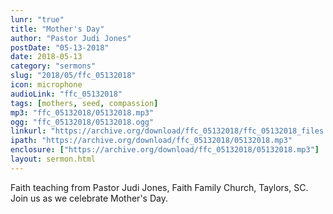 ```yaml
---
lunr: "true"
title: "Mother's Day"
author: "Pastor Judi Jones"
postDate: "05-13-2018"
date: 2018-05-13
category: "sermons"
slug: "2018/05/ffc_05132018"
icon: microphone
audioLink: "ffc_05132018"
tags: [mothers, seed, compassion]
mp3: "ffc_05132018/05132018.mp3"
ogg: "ffc_05132018/05132018.ogg"
linkurl: "https://archive.org/download/ffc_05132018/ffc_05132018_files.xml"
ipath: "https://archive.org/download/ffc_05132018/05132018.mp3"
enclosure: ["https://archive.org/download/ffc_05132018/05132018.mp3"]
layout: sermon.html
---
```


Faith teaching from Pastor Judi Jones, Faith Family Church, Taylors, SC.  Join us as we celebrate Mother's Day.
